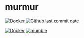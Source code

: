 # murmur
[![Docker](https://github.com/HMBSbige/murmur/actions/workflows/Docker.yml/badge.svg)](https://github.com/HMBSbige/murmur/actions/workflows/Docker.yml)
[![Github last commit date](https://img.shields.io/github/last-commit/HMBSbige/murmur.svg?label=Updated&logo=github)](https://github.com/HMBSbige/murmur/commits)

[![Docker](https://img.shields.io/badge/murmur-blue?label=Docker&logo=docker)](https://github.com/users/HMBSbige/packages/container/package/murmur)
[![mumble](https://img.shields.io/badge/v1.4.230-fcfcfc?label=mumble&logo=github)](https://github.com/mumble-voip/mumble)
